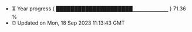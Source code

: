 - ⏳ Year progress { █████████████████████▁▁▁▁▁▁▁▁▁ } 71.36 %
- ⏰ Updated on Mon, 18 Sep 2023 11:13:43 GMT

